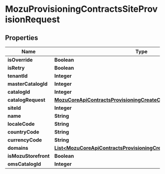 
# MozuProvisioningContractsSiteProvisionRequest

## Properties
Name | Type | Description | Notes
------------ | ------------- | ------------- | -------------
**isOverride** | **Boolean** |  |  [optional]
**isRetry** | **Boolean** |  |  [optional]
**tenantId** | **Integer** |  |  [optional]
**masterCatalogId** | **Integer** |  |  [optional]
**catalogId** | **Integer** |  |  [optional]
**catalogRequest** | [**MozuCoreApiContractsProvisioningCreateCatalogRequest**](MozuCoreApiContractsProvisioningCreateCatalogRequest.md) |  |  [optional]
**siteId** | **Integer** |  |  [optional]
**name** | **String** |  |  [optional]
**localeCode** | **String** |  |  [optional]
**countryCode** | **String** |  |  [optional]
**currencyCode** | **String** |  |  [optional]
**domains** | [**List&lt;MozuCoreApiContractsProvisioningCreateCustomDomainRequest&gt;**](MozuCoreApiContractsProvisioningCreateCustomDomainRequest.md) |  |  [optional]
**isMozuStorefront** | **Boolean** |  |  [optional]
**omsCatalogId** | **Integer** |  |  [optional]



